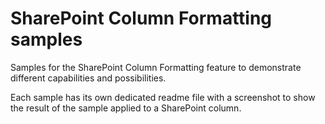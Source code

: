 # SharePoint Column Formatting samples

Samples for the SharePoint Column Formatting feature to demonstrate different capabilities and possibilities.

Each sample has its own dedicated readme file with a screenshot to show the result of the sample applied to a SharePoint column.
